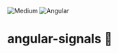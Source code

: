 ![Medium](https://img.shields.io/badge/Medium-12100E?style=for-the-badge&logo=medium&logoColor=white)
![Angular](https://img.shields.io/badge/angular-%23DD0031.svg?style=for-the-badge&logo=angular&logoColor=white)

# angular-signals 🛜
